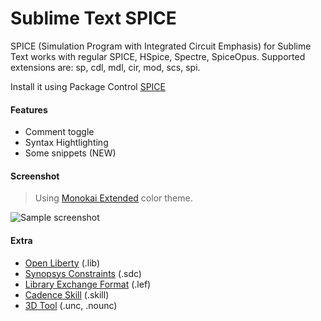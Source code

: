 # Sublime Text SPICE

SPICE (Simulation Program with Integrated Circuit Emphasis) for Sublime Text works with regular SPICE, HSpice, Spectre, SpiceOpus. Supported extensions are: sp, cdl, mdl, cir, mod, scs, spi.

Install it using Package Control [SPICE](https://sublime.wbond.net/packages/Spice)

#### Features
 - Comment toggle
 - Syntax Hightlighting
 - Some snippets (NEW)

#### Screenshot 
> Using [Monokai Extended](https://github.com/jonschlinkert/sublime-monokai-extended) color theme.

![Sample screenshot](https://github.com/leoheck/sublime-spice/blob/master/misc/sample.png?raw=true "Optional Title")



#### Extra
 - [Open Liberty](https://github.com/mtmoreira/sublime-liberty) (.lib)
 - [Synopsys Constraints](https://github.com/leoheck/sublime-synopsys-constraints) (.sdc)
 - [Library Exchange Format](https://sublime.wbond.net/package) (.lef)
 - [Cadence Skill](https://github.com/noisyass2/SublimeCadenceSkill) (.skill)
 - [3D Tool](https://github.com/leoheck/sublime-3d-tool) (.unc, .nounc)
